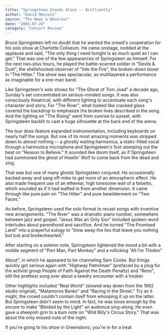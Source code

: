 ```yaml
---
title: "Springsteen Stands Alone -- Brilliantly"
author: "David Menconi"
source: "The News & Observer"
date: "2005-07-24"
category: "Concert Review"
---
```


Bruce Springsteen left no doubt that he wanted the crowd's cooperation for his solo show at Charlotte Coliseum. He came onstage, nodded at the applause and said, "The only thing I need tonight is as much quiet as I can get." That was one of the few appearances of Springsteen as himself. For the next two-plus hours, he played the battle-scarred soldier in "Devils & Dust", the shellshocked observer of "Into the Fire", the broken-down boxer in "The Hitter." The show was spectacular, as multilayered a performance as imaginable for a one-man band.

Like Springsteen's solo shows for "The Ghost of Tom Joad" a decade ago, Sunday's set concentrated on serious-minded songs. It was also consciously theatrical, with different lighting to accentuate each song's character and story. For "The River", what looked like cracked glass covered the backdrop to emphasize the broken lives described in the song. And the lighting on "The Rising" went from sunrise to sunset, with Springsteen backlit to cast a huge silhouette at the back end of the arena.

The tour does feature expanded instrumentation, including keyboards on nearly half the songs. But one of its most amazing moments was stripped down to almost nothing -- a ghostly wailing harmonica, a static-filled vocal through a harmonica microphone and Springsteen's foot stomping out the beat on "Reason to Believe." It sounded like doom itself, as if Springsteen had summoned the ghost of Howlin' Wolf to come back from the dead and sing.

That was but one of many ghosts Springsteen conjured. He occasionally backed away and sang off-mike to get more of an atmospheric effect. He also made frequent use of an ethereal, high lonesome wail of a falsetto, which sounded as if it had wafted in from another dimension. It came through like pure pain on "The Hitter" and pure bewilderment on "Two Faces."

As before, Springsteen used the solo format to recast songs with inventive new arrangements. "The River" was a dramatic piano number, somewhere between jazz and gospel. "Jesus Was an Only Son" included spoken-word interludes about parenthood and sacrifice. And he turned "The Promised Land" into a prayerful eulogy to "blow away the lies that leave you nothing but lost and brokenhearted."

After starting on a solemn note, Springsteen lightened the mood a bit with a middle segment of "Part Man, Part Monkey" and a rollicking "All I'm Thinkin"

About", in which he appeared to be channeling Sam Cooke. But things quickly got serious again with "Highway Patrolman" (prefaced by a plug for the activist group People of Faith Against the Death Penalty) and "Reno", still the prettiest song ever about a tawdry encounter with a hooker.

Other highlights included "Real World" (slowed way down from the 1992 studio original), "Matamoros Banks" and "Racing in the Street." Try as it might, the crowd couldn't contain itself from whooping it up on the latter. But Springsteen didn't seem to mind. In fact, he was loose enough by the encore to make "Blinded by the Light" an audience sing-along. He even gave a sheepish grin to a bum note on "Wild Billy's Circus Story." That was about the only missed note of the night.

If you're going to his show in Greensboro, you're in for a treat